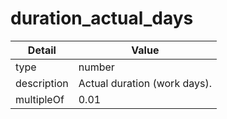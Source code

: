# duration_actual_days
| Detail | Value |
| ------ | ----- |
| type | number |
| description | Actual duration (work days). |
| multipleOf | 0.01 |
